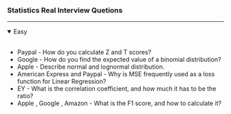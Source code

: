 ### Statistics Real Interview Quetions
---

<details open>
  <summary> Easy </summary>
    <br/>
  
  - Paypal - How do you calculate Z and T scores?
  - Google - How do you find the expected value of a binomial distribution?
  - Apple - Describe normal and lognormal distribution.
  - American Express and Paypal - Why is MSE frequently used as a loss function for Linear Regression?
  - EY - What is the correlation coefficient, and how much it has to be the ratio?
  - Apple , Google , Amazon - What is the F1 score, and how to calculate it?
    
</details>
